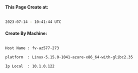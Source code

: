
   
#### This Page Create at:

```bash

2023-07-14 - 10:41:44 UTC

```

#### Create By Machine:

```bash

Host Name : fv-az577-273

platform  : Linux-5.15.0-1041-azure-x86_64-with-glibc2.35

Ip Local  : 10.1.0.122

```

